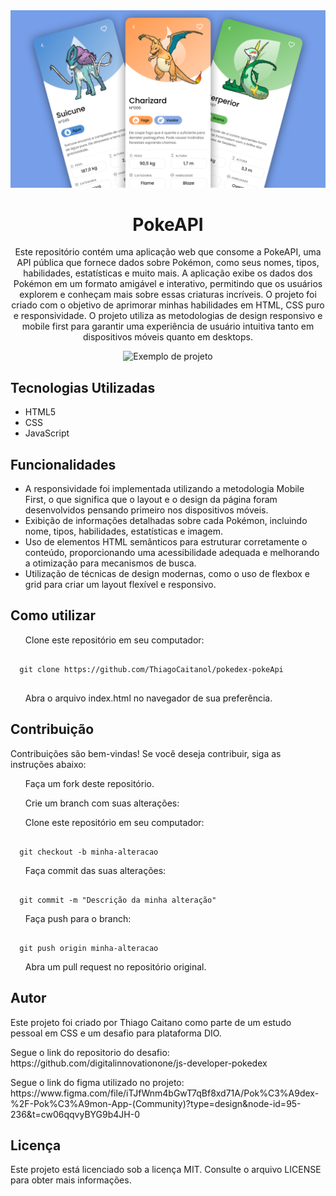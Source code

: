 <img src="assets/images/readme-images/Poke.png">

<h1 align="center">PokeAPI</h1>
<p align="center">Este repositório contém uma aplicação web que consome a PokeAPI, uma API pública que fornece dados sobre Pokémon, como seus nomes, tipos, habilidades, estatísticas e muito mais. A aplicação exibe os dados dos Pokémon em um formato amigável e interativo, permitindo que os usuários explorem e conheçam mais sobre essas criaturas incríveis. O projeto foi criado com o objetivo de aprimorar minhas habilidades em HTML, CSS puro e responsividade. O projeto utiliza as metodologias de design responsivo e mobile first para garantir uma experiência de usuário intuitiva tanto em dispositivos móveis quanto em desktops.</p>

<p align="center">
  <img src="assets/images/readme-images/" alt="Exemplo de projeto" />
</p>

<h2>Tecnologias Utilizadas</h2>
<ul>
    <li>HTML5</li>
    <li>CSS</li>
    <li>JavaScript</li>
</ul>
<h2>Funcionalidades</h2>
<ul>
    <li>A responsividade foi implementada utilizando a metodologia Mobile First, o que significa que o layout e o design da página foram desenvolvidos pensando primeiro nos dispositivos móveis.</li>
    <li>Exibição de informações detalhadas sobre cada Pokémon, incluindo nome, tipos, habilidades, estatísticas e imagem.</li>
    <li>Uso de elementos HTML semânticos para estruturar corretamente o conteúdo, proporcionando uma acessibilidade adequada e melhorando a otimização para mecanismos de busca.</li>
    <li>Utilização de técnicas de design modernas, como o uso de flexbox e grid para criar um layout flexível e responsivo.</li>
</ul>

<h2>Como utilizar</h2>
<ol>Clone este repositório em seu computador:</ol>
<pre><code class="language-bash">
  git clone https://github.com/ThiagoCaitanol/pokedex-pokeApi
 </code></pre>
<ol>Abra o arquivo index.html no navegador de sua preferência.</ol>

<h2>Contribuição</h2>
Contribuições são bem-vindas! Se você deseja contribuir, siga as instruções abaixo:

<ol>Faça um fork deste repositório.</ol>
<ol>Crie um branch com suas alterações:</ol>

<ol>Clone este repositório em seu computador:</ol>
<pre><code class="language-bash">
  git checkout -b minha-alteracao
</code></pre>

<ol>Faça commit das suas alterações:</ol>

<pre><code class="language-bash">
  git commit -m "Descrição da minha alteração"
</code></pre>

<ol>Faça push para o branch:</ol>

<pre><code class="language-bash">
  git push origin minha-alteracao
</code></pre>

<ol>Abra um pull request no repositório original.</ol>

<h2>Autor</h2>
<p>Este projeto foi criado por Thiago Caitano como parte de um estudo pessoal em CSS e um desafio para plataforma DIO.</p>
<p>Segue o link do repositorio do desafio: https://github.com/digitalinnovationone/js-developer-pokedex</p>
<p>Segue o link do figma utilizado no projeto: https://www.figma.com/file/iTJfWnm4bGwT7qBf8xd71A/Pok%C3%A9dex-%2F-Pok%C3%A9mon-App-(Community)?type=design&node-id=95-236&t=cw06qqvyBYG9b4JH-0</p>

<h2>Licença</h2>
Este projeto está licenciado sob a licença MIT. Consulte o arquivo LICENSE para obter mais informações.



